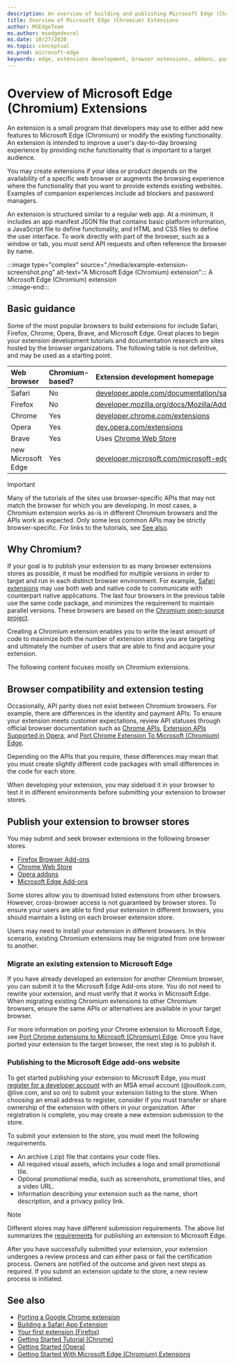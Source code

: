 ```yaml
---
description: An overview of building and publishing Microsoft Edge (Chromium) Extensions.
title: Overview of Microsoft Edge (Chromium) Extensions 
author: MSEdgeTeam
ms.author: msedgedevrel
ms.date: 10/27/2020
ms.topic: conceptual
ms.prod: microsoft-edge
keywords: edge, extensions development, browser extensions, addons, partner center, developer, chromium extensions
---
```

# Overview of Microsoft Edge (Chromium) Extensions

An extension is a small program that developers may use to either add new features to Microsoft Edge \(Chromium\) or modify the existing functionality.  An extension is intended to improve a user's day-to-day browsing experience by providing niche functionality that is important to a target audience.  

You may create extensions if your idea or product depends on the availability of a specific web browser or augments the browsing experience where the functionality that you want to provide extends existing websites.  Examples of companion experiences include ad blockers and password managers.  

An extension is structured similar to a regular web app.  At a minimum, it includes an app manifest JSON file that contains basic platform information, a JavaScript file to define functionality, and HTML and CSS files to define the user interface. To work directly with part of the browser, such as a window or tab, you must send API requests and often reference the browser by name.  

:::image type="complex" source="./media/example-extension-screenshot.png" alt-text="A Microsoft Edge (Chromium) extension":::
  A Microsoft Edge \(Chromium\) extension  
:::image-end:::  

## Basic guidance  

Some of the most popular browsers to build extensions for include Safari, Firefox, Chrome, Opera, Brave, and Microsoft Edge.  Great places to begin your extension development tutorials and documentation research are sites hosted by the browser organizations.  The following table is not definitive, and may be used as a starting point.  

| Web browser | Chromium-based? | Extension development homepage |  
|:--- |:--- |:--- |  
| Safari | No | [developer.apple.com/documentation/safariservices/safari_app_extensions][AppleDeveloperSafariservicesAppExtensions] |  
| Firefox | No | [developer.mozilla.org/docs/Mozilla/Add-ons/WebExtensions][MDNWebextensions] |  
| Chrome | Yes | [developer.chrome.com/extensions][ChromeDeveloperExtensions] |  
| Opera | Yes | [dev.opera.com/extensions][OperaDevExtensions] |  
| Brave | Yes | Uses [Chrome Web Store][GoogleChromeWebstoreCategoryExtensions] |  
| new Microsoft Edge | Yes | [developer.microsoft.com/microsoft-edge/extensions][MicrosoftDeveloperEdgeExtensions] |  

> [!IMPORTANT]
> Many of the tutorials of the sites use browser-specific APIs that may not match the browser for which you are developing.  In most cases, a Chromium extension works as-is in different Chromium browsers and the APIs work as expected.  Only some less common APIs may be strictly browser-specific.  For links to the tutorials, see [See also](#see-also).  

## Why Chromium?

If your goal is to publish your extension to as many browser extensions stores as possible, it must be modified for multiple versions in order to target and run in each distinct browser environment.  For example, [Safari extensions][AppleDeveloperSafariservicesAppExtensions] may use both web and native code to communicate with counterpart native applications.  The last four browsers in the previous table use the same code package, and minimizes the requirement to maintain parallel versions.  These browsers are based on the [Chromium open-source project][ChromiumHome].  

Creating a Chromium extension enables you to write the least amount of code to maximize both the number of extension stores you are targeting and ultimately the number of users that are able to find and acquire your extension.  

The following content focuses mostly on Chromium extensions.  

## Browser compatibility and extension testing  

Occasionally, API parity does not exist between Chromium browsers.  For example, there are differences in the identity and payment APIs.  To ensure your extension meets customer expectations, review API statuses through official browser documentation such as [Chrome APIs][ChromeDeveloperExtensionsApiIndex], [Extension APIs Supported in Opera][OperaDevExtensionsApis], and [Port Chrome Extension To Microsoft (Chromium) Edge][ExtensionsChromiumDeveloperGuidePortChrome].  

Depending on the APIs that you require, these differences may mean that you must create slightly different code packages with small differences in the code for each store.  

When developing your extension, you may sideload it in your browser to test it in different environments before submitting your extension to browser stores.  

## Publish your extension to browser stores  

You may submit and seek browser extensions in the following browser stores.  

*   [Firefox Browser Add-ons][MozillaAddonsFirefoxExtensions]  
*   [Chrome Web Store][GoogleChromeWebstoreCategoryExtensions]  
*   [Opera addons][OperaAddonsExtensions]  
*   [Microsoft Edge Add-ons][MicrosoftEdgeAddonsCategoryExtensions]  

Some stores allow you to download listed extensions from other browsers.  However, cross-browser access is not guaranteed by browser stores.  To ensure your users are able to find your extension in different browsers, you should maintain a listing on each browser extension store.  

Users may need to install your extension in different browsers. In this scenario, existing Chromium extensions may be migrated from one browser to another.  

### Migrate an existing extension to Microsoft Edge  

If you have already developed an extension for another Chromium browser, you can submit it to the Microsoft Edge Add-ons store. You do not need to rewrite your extension, and must verify that it works in Microsoft Edge.  When migrating existing Chromium extensions to other Chromium browsers, ensure the same APIs or alternatives are available in your target browser.  

For more information on porting your Chrome extension to Microsoft Edge, see [Port Chrome extensions to Microsoft (Chromium) Edge][ExtensionsChromiumDeveloperGuidePortChrome]. Once you have ported your extension to the target browser, the next step is to publish it.  

### Publishing to the Microsoft Edge add-ons website  

To get started publishing your extension to Microsoft Edge, you must [register for a developer account][MicrosoftDeveloperRegistration] with an MSA email account \(@outlook.com, @live.com, and so on\) to submit your extension listing to the store.  When choosing an email address to register, consider if you must transfer or share ownership of the extension with others in your organization.  After registration is complete, you may create a new extension submission to the store.  

To submit your extension to the store, you must meet the following requirements.  

*   An archive \(.zip\) file that contains your code files.  
*   All required visual assets, which includes a logo and small promotional tile.  
*   Optional promotional media, such as screenshots, promotional tiles, and a video URL.
*   Information describing your extension such as the name, short description, and a privacy policy link.

> [!NOTE]
> Different stores may have different submission requirements.  The above list summarizes the [requirements][ExtensionsChromiumPublish] for publishing an extension to Microsoft Edge.  

After you have successfully submitted your extension, your extension undergoes a review process and can either pass or fail the certification process.  Owners are notified of the outcome and given next steps as required.  If you submit an extension update to the store, a new review process is initiated.  

## See also  

*   [Porting a Google Chrome extension][ExtensionworkshopPorting]  
*   [Building a Safari App Extension][AppleDeveloperSafariservicesAppExtensionsBuilding]  
*   [Your first extension (Firefox)][MDNWebextensionsYourFirst]  
*   [Getting Started Tutorial (Chrome)][ChromeDeveloperExtensionsGetstarted]  
*   [Getting Started (Opera)][OperaDevExtensionsGettingStarted]  
*   [Getting Started With Microsoft Edge (Chromium) Extensions][ExtensionsChromiumGettingStartedIndex]  

<!-- image links -->  

<!-- links -->  

[ExtensionsChromiumDeveloperGuidePortChrome]: ./developer-guide/port-chrome-extension.md "Port Chrome Extension To Microsoft (Chromium) Edge | Microsoft Docs"  
[ExtensionsChromiumGettingStartedIndex]: ./getting-started/index.md "Getting Started With Microsoft Edge (Chromium) Extensions | Microsoft Docs"  
[ExtensionsChromiumPublish]: ./publish/publish-extension.md "Publish An Extension | Microsoft Docs"  

[MicrosoftDeveloperEdgeExtensions]: https://developer.microsoft.com/microsoft-edge/extensions "Develop extensions for Microsoft Edge | Microsoft Developer"  
[MicrosoftDeveloperRegistration]: https://developer.microsoft.com/registration "Partner Center | Microsoft Developer"  

[MicrosoftEdgeAddonsCategoryExtensions]: https://microsoftedge.microsoft.com/addons/category/Edge-Extensions "Extensions for Microsoft Edge | Microsoft Edge"  

[AppleDeveloperSafariservicesAppExtensions]: https://developer.apple.com/documentation/safariservices/safari_app_extensions "Safari App Extensions | Apple Developer"  
[AppleDeveloperSafariservicesAppExtensionsBuilding]: https://developer.apple.com/documentation/safariservices/safari_app_extensions/building_a_safari_app_extension "Building a Safari App Extension | Apple Developer"  

[ChromeDeveloperExtensions]: https://developer.chrome.com/extensions "What are extensions? | Chrome Developer"  
[ChromeDeveloperExtensionsApiIndex]: https://developer.chrome.com/extensions/api_index "Chrome APIs | Chrome Developer"  
[ChromeDeveloperExtensionsGetstarted]: https://developer.chrome.com/extensions/getstarted "Getting Started Tutorial | Chrome Developer"  

[ChromiumHome]: https://www.chromium.org/Home "Chromium"  

[ExtensionworkshopPorting]: https://extensionworkshop.com/documentation/develop/porting-a-google-chrome-extension "Porting a Google Chrome extension | Extension Workshop"  

[GoogleChromeWebstoreCategoryExtensions]: https://chrome.google.com/webstore/category/extensions "Extensions | Chrome Web Store"  

[MDNWebextensions]: https://developer.mozilla.org/docs/Mozilla/Add-ons/WebExtensions "Browser Extensions | MDN"  
[MDNWebextensionsYourFirst]: https://developer.mozilla.org/docs/Mozilla/Add-ons/WebExtensions/Your_first_WebExtension "Your first extension | MDN"  

[MozillaAddonsFirefoxExtensions]: https://addons.mozilla.org/firefox/extensions "Extensions | Add-ons for Firefox"  

[OperaAddonsExtensions]: https://addons.opera.com/extensions "Extensions | Opera Addons"  

[OperaDevExtensions]: https://dev.opera.com/extensions "Extensions Documentation | Dev. Opera"  
[OperaDevExtensionsApis]: https://dev.opera.com/extensions/apis "Extension APIs Supported in Opera | Dev. Opera"  
[OperaDevExtensionsGettingStarted]: https://dev.opera.com/extensions/getting-started "Getting Started | Dev. Opera"  
